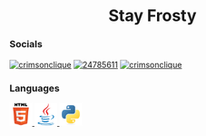 <h1 align="center">Stay Frosty</h1>
<h3 align="left">Socials</h3>
<p align="left">
<a href="https://dev.to/crimsonclique" target="blank"><img align="center" src="https://d2fltix0v2e0sb.cloudfront.net/dev-black.png" alt="crimsonclique" height="30" width="40" /></a>
<a href="https://stackoverflow.com/users/24785611" target="blank"><img align="center" src="https://raw.githubusercontent.com/rahuldkjain/github-profile-readme-generator/master/src/images/icons/Social/stack-overflow.svg" alt="24785611" height="30" width="40" /></a>
<a href="https://www.leetcode.com/crimsonclique" target="blank"><img align="center" src="https://raw.githubusercontent.com/rahuldkjain/github-profile-readme-generator/master/src/images/icons/Social/leet-code.svg" alt="crimsonclique" height="30" width="40" /></a>
</p>

<h3 align="left">Languages</h3>
<p align="left"> <a href="https://www.w3.org/html/" target="_blank" rel="noreferrer"> <img src="https://raw.githubusercontent.com/devicons/devicon/master/icons/html5/html5-original-wordmark.svg" alt="html5" width="40" height="40"/> </a> <a href="https://www.java.com" target="_blank" rel="noreferrer"> <img src="https://raw.githubusercontent.com/devicons/devicon/master/icons/java/java-original.svg" alt="java" width="40" height="40"/> </a> <a href="https://www.python.org" target="_blank" rel="noreferrer"> <img src="https://raw.githubusercontent.com/devicons/devicon/master/icons/python/python-original.svg" alt="python" width="40" height="40"/> </a> </p>
